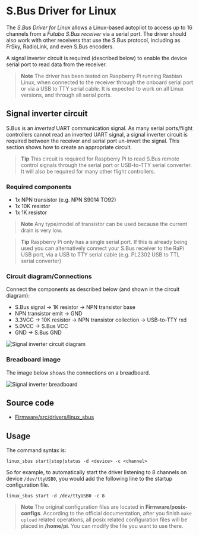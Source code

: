 # S.Bus Driver for Linux

The *S.Bus Driver for Linux* allows a Linux-based autopilot to access up to 16 channels from a *Futaba S.Bus receiver* via a serial port.
The driver should also work with other receivers that use the S.Bus protocol, including as FrSky, RadioLink, and even S.Bus encoders.

A signal inverter circuit is required (described below) to enable the device serial port to read data from the receiver.

> **Note** The driver has been tested on Raspberry Pi running Rasbian Linux, when connected to the receiver through the onboard serial port or via a USB to TTY serial cable.
  It is expected to work on all Linux versions, and through all serial ports.


## Signal inverter circuit

S.Bus is an *inverted* UART communication signal.
As many serial ports/flight controllers cannot read an inverted UART signal, a signal inverter circuit is required between the receiver and serial port un-invert the signal.
This section shows how to create an appropriate circuit.

> **Tip** This circuit is required for Raspberry Pi to read S.Bus remote control signals through the serial port or USB-to-TTY serial converter.
  It will also be required for many other flight controllers.

### Required components

* 1x NPN transistor (e.g. NPN S9014 TO92)  
* 1x 10K resistor
* 1x 1K resistor

> **Note** Any type/model of transistor can be used because the current drain is very low.

<span></span>
> **Tip** Raspberry Pi only has a single serial port. If this is already being used you can alternatively connect your S.Bus receiver to the RaPi USB port, via a USB to TTY serial cable (e.g. PL2302 USB to TTL serial converter)


### Circuit diagram/Connections

Connect the components as described below (and shown in the circuit diagram):

* S.Bus signal &rarr; 1K resistor &rarr; NPN transistor base
* NPN transistor emit &rarr; GND
* 3.3VCC &rarr; 10K resistor &rarr; NPN transistor collection &rarr; USB-to-TTY rxd
* 5.0VCC &rarr; S.Bus VCC
* GND &rarr; S.Bus GND

![Signal inverter circuit diagram](../../assets/driver_sbus_signal_inverter_circuit_diagram.png)


### Breadboard image

The image below shows the connections on a breadboard.

![Signal inverter breadboard](../../assets/driver_sbus_signal_inverter_breadboard.png)


## Source code

* [Firmware/src/drivers/linux_sbus](https://github.com/PX4/Firmware/tree/master/src/drivers/linux_sbus) 

## Usage

The command syntax is:

```
linux_sbus start|stop|status -d <device> -c <channel>
```

So for example, to automatically start the driver listening to 8 channels on device `/dev/ttyUSB0`, you would add the following line to the startup configuration file.

```
linux_sbus start -d /dev/ttyUSB0 -c 8
```

> **Note** The original configuration files are located in **Firmware/posix-configs**.
  According to the official documentation, after you finish `make upload` related operations, all posix related configuration files will be placed in **/home/pi**.
  You can modify the file you want to use there.
